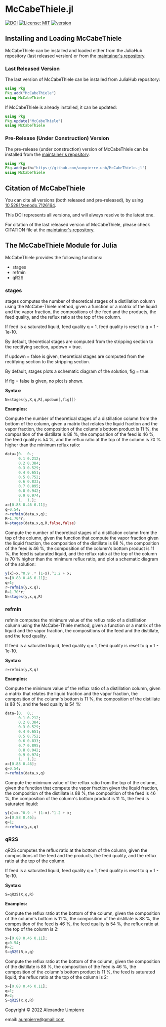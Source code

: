 # McCabeThiele.jl

[![DOI](https://zenodo.org/badge/543161141.svg)](https://doi.org/10.5281/zenodo.7126164)
[![License: MIT](https://img.shields.io/badge/License-MIT-yellow.svg)](https://opensource.org/licenses/MIT)
[![version](https://juliahub.com/docs/McCabeThiele/version.svg)](https://juliahub.com/ui/Packages/McCabeThiele/WauTj)

## Installing and Loading McCabeThiele

McCabeThiele can be installed and loaded either
from the JuliaHub repository (last released version) or from the
[maintainer's repository](https://github.com/aumpierre-unb/McCabeThiele.jl).

### Last Released Version

The last version of McCabeThiele can be installed from JuliaHub repository:

```julia
using Pkg
Pkg.add("McCabeThiele")
using McCabeThiele
```

If McCabeThiele is already installed, it can be updated:

```julia
using Pkg
Pkg.update("McCabeThiele")
using McCabeThiele
```

### Pre-Release (Under Construction) Version

The pre-release (under construction) version of McCabeThiele
can be installed from the [maintainer's repository](https://github.com/aumpierre-unb/McCabeThiele.jl).

```julia
using Pkg
Pkg.add(path="https://github.com/aumpierre-unb/McCabeThiele.jl")
using McCabeThiele
```

## Citation of McCabeThiele

You can cite all versions (both released and pre-released), by using
[10.5281/zenodo.7126164](https://doi.org/10.5281/zenodo.7126164).

This DOI represents all versions, and will always resolve to the latest one.

For citation of the last released version of McCabeThiele, please check CITATION file at the [maintainer's repository](https://github.com/aumpierre-unb/McCabeThiele.jl).

## The McCabeThiele Module for Julia

McCabeThiele provides the following functions:

- stages
- refmin
- qR2S

### stages

stages computes the number of theoretical stages
of a distillation column using the McCabe-Thiele method, given
a function or a matrix of the liquid and the vapor fraction,
the compositions of the feed and the products,
the feed quality, and
the reflux ratio at the top of the column.

If feed is a saturated liquid, feed quality q = 1,
feed quality is reset to q = 1 - 1e-10.

By default, theoretical stages are computed
from the stripping section to the rectifying section, updown = true.

If updown = false is given, theoretical stages are computed
from the rectifying section to the stripping section.

By default, stages plots a schematic diagram of the solution, fig = true.

If fig = false is given, no plot is shown.

**Syntax:**

```dotnetcli
N=stages(y,X,q,R[,updown[,fig]])
```

**Examples:**

Compute the number of theoretical stages of a distillation column
from the bottom of the column, given
a matrix that relates the liquid fraction and the vapor fraction,
the composition of the column's bottom product is 11 %,
the composition of the distillate is 88 %,
the composition of the feed is 46 %,
the feed quality is 54 %, and
the reflux ratio at the top of the column is 70 % higher
than the minimum reflux ratio:

```julia
data=[0.  0.;
      0.1 0.212;
      0.2 0.384;
      0.3 0.529;
      0.4 0.651;
      0.5 0.752;
      0.6 0.833;
      0.7 0.895;
      0.8 0.942;
      0.9 0.974;
      1.  1.];
x=[0.88 0.46 0.11];
q=0.54;
r=refmin(data,x,q);
R=1.70*r;
N=stages(data,x,q,R,false,false)
```

Compute the number of theoretical stages of a distillation column
from the top of the column, given
the function that compute the vapor fraction given the liquid fraction,
the composition of the distillate is 88 %,
the composition of the feed is 46 %,
the composition of the column's bottom product is 11 %,
the feed is saturated liquid, and
the reflux ratio at the top of the column is 70 % higher
than the minimum reflux ratio,
and plot a schematic diagram of the solution:

```julia
y(x)=x.^0.9 .* (1-x).^1.2 + x;
x=[0.88 0.46 0.11];
q=1;
r=refmin(y,x,q);
R=1.70*r;
N=stages(y,x,q,R)
```

### refmin

refmin computes the minimum value of the reflux ratio
of a distillation column using the McCabe-Thiele method, given
a function or a matrix of the liquid and the vapor fraction,
the compositions of the feed and the distillate, and
the feed quality.

If feed is a saturated liquid, feed quality q = 1,
feed quality is reset to q = 1 - 1e-10.

**Syntax:**

```dotnetcli
r=refmin(y,X,q)
```

**Examples:**

Compute the minimum value of the reflux ratio
of a distillation column, given
a matrix that relates the liquid fraction and the vapor fraction,
the composition of the column's bottom is 11 %,
the composition of the distillate is 88 %, and
the feed quality is 54 %:

```julia
data=[0.  0.;
      0.1 0.212;
      0.2 0.384;
      0.3 0.529;
      0.4 0.651;
      0.5 0.752;
      0.6 0.833;
      0.7 0.895;
      0.8 0.942;
      0.9 0.974;
      1.  1.];
x=[0.88 0.46];
q=0.54;
r=refmin(data,x,q)
```

Compute the minimum value of the reflux ratio
from the top of the column, given
the function that compute the vapor fraction given the liquid fraction,
the composition of the distillate is 88 %,
the composition of the feed is 46 %,
the composition of the column's bottom product is 11 %,
the feed is saturated liquid:

```julia
y(x)=x.^0.9 .* (1-x).^1.2 + x;
x=[0.88 0.46];
q=1;
r=refmin(y,x,q)
```

### qR2S

qR2S computes the reflux ratio at the bottom of the column, given
the compositions of the feed and the products,
the feed quality, and
the reflux ratio at the top of the column.

If feed is a saturated liquid, feed quality q = 1,
feed quality is reset to q = 1 - 1e-10.

**Syntax:**

```dotnetcli
S=qR2S(X,q,R)
```

**Examples:**

Compute the reflux ratio at the bottom of the column, given
the composition of the column's bottom is 11 %,
the composition of the distillate is 88 %,
the composition of the feed is 46 %,
the feed quality is 54 %,
the reflux ratio at the top of the column is 2:

```julia
x=[0.88 0.46 0.11];
q=0.54;
R=2;
S=qR2S(R,x,q)
```

Compute the reflux ratio at the bottom of the column, given
the composition of the distillate is 88 %,
the composition of the feed is 46 %,
the composition of the column's bottom product is 11 %,
the feed is saturated liquid,
the reflux ratio at the top of the column is 2:

```julia
x=[0.88 0.46 0.11];
q=1;
R=2;
S=qR2S(x,q,R)
```

Copyright &copy; 2022 Alexandre Umpierre

email: <aumpierre@gmail.com>
